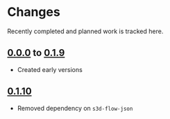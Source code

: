 # Changes
Recently completed and planned work is tracked here.

## [0.0.0](.) to [0.1.9](.)
- Created early versions

## [0.1.10](.)
- Removed dependency on `s3d-flow-json`
